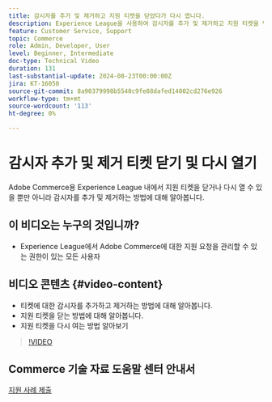 ```yaml
---
title: 감시자를 추가 및 제거하고 지원 티켓을 닫았다가 다시 엽니다.
description: Experience League을 사용하여 감시자를 추가 및 제거하고 지원 티켓을 닫았다가 다시 엽니다.
feature: Customer Service, Support
topic: Commerce
role: Admin, Developer, User
level: Beginner, Intermediate
doc-type: Technical Video
duration: 131
last-substantial-update: 2024-08-23T00:00:00Z
jira: KT-16050
source-git-commit: 8a90379998b5540c9fe88dafed14002cd276e926
workflow-type: tm+mt
source-wordcount: '113'
ht-degree: 0%

---
```



# 감시자 추가 및 제거 티켓 닫기 및 다시 열기

Adobe Commerce용 Experience League 내에서 지원 티켓을 닫거나 다시 열 수 있을 뿐만 아니라 감시자를 추가 및 제거하는 방법에 대해 알아봅니다.

## 이 비디오는 누구의 것입니까?

* Experience League에서 Adobe Commerce에 대한 지원 요청을 관리할 수 있는 권한이 있는 모든 사용자

## 비디오 콘텐츠 {#video-content}

* 티켓에 대한 감시자를 추가하고 제거하는 방법에 대해 알아봅니다.
* 지원 티켓을 닫는 방법에 대해 알아봅니다.
* 지원 티켓을 다시 여는 방법 알아보기

>[!VIDEO](https://video.tv.adobe.com/v/3433082?learn=on)

## Commerce 기술 자료 도움말 센터 안내서

[지원 사례 제출](https://experienceleague.adobe.com/en/docs/commerce-knowledge-base/kb/help-center-guide/magento-help-center-user-guide#support-case)
